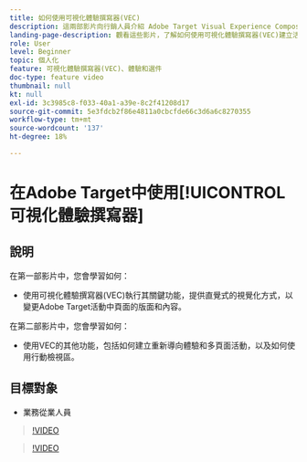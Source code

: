 ```yaml
---
title: 如何使用可視化體驗撰寫器(VEC)
description: 這兩部影片向行銷人員介紹 Adobe Target Visual Experience Composer (VEC)。觀看這兩部影片以了解如何使用 VEC 建立活動。
landing-page-description: 觀看這些影片，了解如何使用可視化體驗撰寫器(VEC)建立活動。
role: User
level: Beginner
topic: 個人化
feature: 可視化體驗撰寫器(VEC)、體驗和選件
doc-type: feature video
thumbnail: null
kt: null
exl-id: 3c3985c8-f033-40a1-a39e-8c2f41208d17
source-git-commit: 5e3fdcb2f86e4811a0cbcfde66c3d6a6c8270355
workflow-type: tm+mt
source-wordcount: '137'
ht-degree: 18%

---
```


# 在Adobe Target中使用[!UICONTROL 可視化體驗撰寫器]

## 說明

在第一部影片中，您會學習如何：

* 使用可視化體驗撰寫器(VEC)執行其關鍵功能，提供直覺式的視覺化方式，以變更Adobe Target活動中頁面的版面和內容。

在第二部影片中，您會學習如何：

* 使用VEC的其他功能，包括如何建立重新導向體驗和多頁面活動，以及如何使用行動檢視區。

## 目標對象

* 業務從業人員

>[!VIDEO](https://video.tv.adobe.com/v/17399/?quality=12)

>[!VIDEO](https://video.tv.adobe.com/v/17401/?quality=12)
